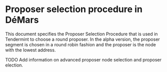 # Proposer selection procedure in DéMars

This document specifies the Proposer Selection Procedure that is used in Tendermint to choose a round proposer.
In the alpha version, the proposer segment is chosen in a round robin fashion and the proposer is the node with
the lowest address.

TODO
Add information on advanced proposer node selection and proposer election.
